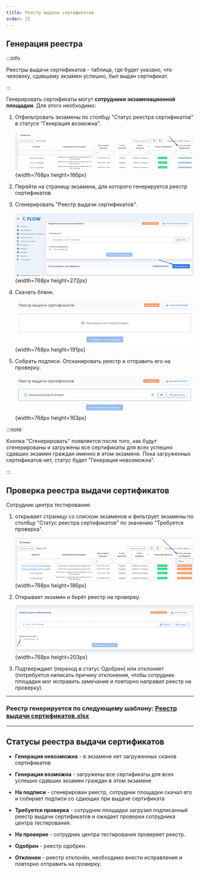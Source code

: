 ```yaml
---
title: Реестр выдачи сертификатов
order: 15
---
```


## Генерация реестра

:::info 

Реестры выдачи сертификатов - таблица, где будет указано, что человеку, сдавшему экзамен успешно,  был выдан сертификат.

:::

Генерировать сертификаты могут **сотрудники экзаменационной площадки**. Для этого необходимо:

1. Отфильтровать экзамены по столбцу "Статус реестра сертификатов" в статусе "Генерация возможна".

   ![](./reestr-vydachi-sertifikatov.png){width=768px height=166px}

2. Перейти на страницу экзамена, для которого генерируется  реестр сертификатов.

3. Сгенерировать "Реестр выдачи сертификатов".

   ![](./reestr-vydachi-sertifikatov-2.png){width=768px height=272px}

4. Скачать бланк.

   ![](./reestr-vydachi-sertifikatov-3.png){width=768px height=191px}

5. Собрать подписи. Отсканировать реестр и отправить его на проверку.

   ![](./reestr-vydachi-sertifikatov-4.png){width=768px height=163px}

:::note 

Кнопка "Сгенерировать" появляется после того, как будут сгенерированы и загружены все сертификаты для всех успешно сдавших экзамен граждан именно в этом экзамене. Пока загруженных сертификатов нет, статус будет "Генерация невозможна".

:::

## Проверка реестра выдачи сертификатов

Сотрудник центра тестирования:

1. открывает страницу со списком экзаменов и фильтрует экзамены по столбцу "Статус реестра сертификатов" по значению "Требуется проверка".

   ![](./reestr-vydachi-sertifikatov-5.png){width=768px height=186px}

2. Открывает экзамен и берёт реестр на проверку.

   ![](./reestr-vydachi-sertifikatov-6.png){width=768px height=203px}

3. Подтверждает (переход в статус Одобрен) или отклоняет (потребуется написать причину отклонения, чтобы сотрудник площадки мог исправить замечания и повторно направил реестр на проверку).

---

### Реестр генерируется по следующему шаблону: [Реестр выдачи сертификатов.xlsx](<./Реестр выдачи сертификатов.xlsx>)

---

## Статусы реестра выдачи сертификатов

-  **Генерация невозможна** - в экзамене нет загруженных сканов сертификатов

-  **Генерация возможна** -  загружены все сертификаты для всех успешно сдавших экзамен граждан в этом экзамене

-  **На подписи** - сгенерирован реестр, сотрудник площадки скачал его и собирает подписи со сдающих при выдаче сертификата

-  **Требуется проверка** - сотрудник площадки загрузил подписанный реестр выдачи сертификатов и ожидает проверки сотрудника центра тестирования.

-  **На проверке** - сотрудник центра тестирования проверяет реестр.

-  **Одобрен** - реестр одобрен.

-  **Отклонен** - реестр отклонён, необходимо внести исправления и повторно отправить на проверку.